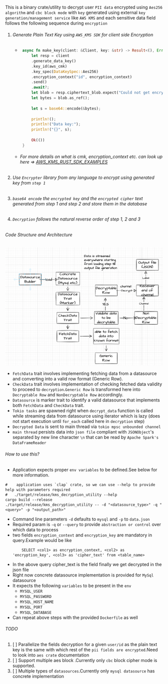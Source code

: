 This is a binary crate/utility to decrypt user `PII data` encrypted using `Aes256 algorithm` and `cbc block mode` with `key` generated using external `key generation/management service` like `AWS KMS` and each sensitive data field follows the following sequence during `encryption`
1. ###### Generate Plain Text Key using `AWS_KMS SDK` for client side Encryption
    - ```rust
       async fn make_key(client: &Client, key: &str) -> Result<(), Error> {
           let resp = client
           .generate_data_key()
           .key_id(aws_cmk)
           .key_spec(DataKeySpec::Aes256)
           .encryption_context("id", encryption_context)
           .send()
           .await?;
           let blob = resp.ciphertext_blob.expect("Could not get encrypted text");
           let bytes = blob.as_ref();

           let s = base64::encode(&bytes);
   
           println!();
           println!("Data key:");
           println!("{}", s);

           Ok(())
       }
      ```
   -  ######  For more details on what is cmk, encryption_context etc. can look up here => [AWS_KMS_RUST_SDK_EXAMPLES](https://docs.aws.amazon.com/sdk-for-rust/latest/dg/rust_kms_code_examples.html)

2. ###### Use `Encrypter` library from any language to encrypt using generated key from `step 1`
3. ###### `base64 encode` the `encrypted key` and the `encrypted cipher` text generated from step 1 and step 2 and store them in the database
4. ###### `Decryption` follows the natural reverse order of step 1, 2 and 3

###### Code Structure and Architecture
![img.png](code_structure_and_architecture.png)
* `FetchData` trait involves implementing fetching data from a datasource and converting into a valid row format (Generic Row).
* `CheckData` trait involves implementation of checking fetched data validity to proceed to `decryption`.`Generic Row` is transformed here into `Decryptable Row` and `NonDecryptable Row` accordingly.
* `Datasource` is marker trait to identify a valid datasource that implements both `FetchData` and `CheckData` trait.
* `Tokio tasks` are spawned right when `decrypt_data` function is called while streaming data from datasource using iterator which is lazy (does not start execution until `for_each` called here in `decryption` step)
* `Decrypted Data` is sent to main thread via `tokio mpsc unbounded channel`
* `main thread` persists data into `json file` compliant with `JSONObject`'s separated by new line character `\n` that can be read by `Apache Spark's DataFrameReader`

###### How to use this?
   - Application expects proper `env variables` to be defined.See below for more information.
   ```shell
#    application uses `clap` crate, so we can use --help to provide help with parameters required
#   ./target/release/kms_decryption_utility --help
   cargo build --release
   ./target/release/kms_decryption_utility -- -d "<datasource_type>" -q "<query>" -p "<output_path>"
   ```
   - Command line parameters `-d` defaults to `mysql` and `-p` to `data.json`
   - Required param is `-q` or `--query` to provide `abstraction or control` over which data to process
   - two fields `encryption_context` and `encryption_key` are mandatory in query.Example would be like
        ```mysql
            SELECT <col1> as encryption_context, <col2> as 'encryption_key', <col3> as 'cipher_text' from <table_name>
        ```
   - In the above query cipher_text is the field finally we get decrypted in the json file
   - Right now concrete datasource implementation is provided for `MySql` datasource
   - It expects the following `variables` to be present in the `env`
      - `MYSQL_USER`
      - `MYSQL_PASSWORD`
      - `MYSQL_HOST_NAME`
      - `MYSQL_PORT`
      - `MYSQL_DATABASE`
   - Can repeat above steps with the provided `Dockerfile` as well

###### TODO
1. [ ] Parallelize the fields decryption for a given `user/id` as the plain text key is the same with which rest of the `pii fields are encrypted`.Need to look into `aes crate` documentation
2. [ ] Support multiple aes block .Currently only `cbc` block cipher mode is supported.
3. [ ] Multiple types of `datasources`.Currently only `mysql datasource` has concrete implementation



